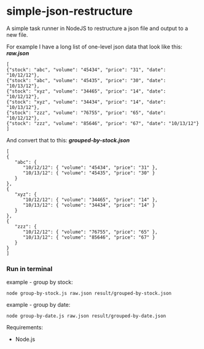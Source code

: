 # simple-json-restructure

A simple task runner in NodeJS to restructure a json file and output to a new file.

For example I have a long list of one-level json data that look like this:
**_raw.json_**

```
[
{"stock": "abc", "volume": "45434", "price": "31", "date": "10/12/12"},
{"stock": "abc", "volume": "45435", "price": "30", "date": "10/13/12"},
{"stock": "xyz", "volume": "34465", "price": "14", "date": "10/12/12"},
{"stock": "xyz", "volume": "34434", "price": "14", "date": "10/13/12"},
{"stock": "zzz", "volume": "76755", "price": "65", "date": "10/12/12"},
{"stock": "zzz", "volume": "85646", "price": "67", "date": "10/13/12"}
]
```

And convert that to this:
**_grouped-by-stock.json_**

```
[
{ 
   "abc": {
      "10/12/12": { "volume": "45434", "price": "31" },
      "10/13/12": { "volume": "45435", "price": "30" }
   }
},
{
   "xyz": {
      "10/12/12": { "volume": "34465", "price": "14" },
      "10/13/12": { "volume": "34434", "price": "14" }
   }
},
{
   "zzz": {
      "10/12/12": { "volume": "76755", "price": "65" },
      "10/13/12": { "volume": "85646", "price": "67" }
   }
}
]
```

### Run in terminal

example - group by stock:
```
node group-by-stock.js raw.json result/grouped-by-stock.json
```

example - group by date:
```
node group-by-date.js raw.json result/grouped-by-date.json
```

Requirements:
- Node.js